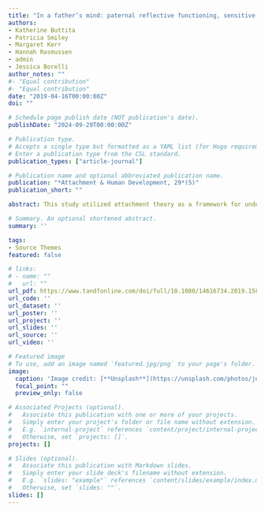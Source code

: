 ```yaml
---
title: "In a father’s mind: paternal reflective functioning, sensitive parenting, and protection against socioeconomic risk"
authors:
- Katherine Buttita
- Patricia Smiley
- Margaret Kerr
- Hannah Rasmussen
- admin
- Jessica Borelli
author_notes: ""
#- "Equal contribution"
#- "Equal contribution"
date: "2019-04-16T00:00:00Z"
doi: ""

# Schedule page publish date (NOT publication's date).
publishDate: "2024-09-29T00:00:00Z"

# Publication type.
# Accepts a single type but formatted as a YAML list (for Hugo requirements).
# Enter a publication type from the CSL standard.
publication_types: ["article-journal"]

# Publication name and optional abbreviated publication name.
publication: "*Attachment & Human Development, 29*(5)"
publication_short: ""

abstract: This study utilized attachment theory as a framework for understanding how fathers’ reflective functioning (RF) and social emotional (SE) and autonomy (AU) supportive behaviors relate to children’s emotion regulation (ER) beyond effects of mothers’ RF. Moreover, the study explored how fathers’ RF may be a protective factor against risks associated with low income. Fathers (n = 77) and their toddlers participated. Fathers’ RF was coded from narrative accounts of parenting and mothers’ RF was assessed by questionnaire. Fathers’ SE and AU supportive behaviors were coded from observations of father-child interactions; toddlers’ ER was assessed as distress on a challenging task. Results show that, after accounting for mothers’ RF, fathers’ RF was directly associated with SE supportive behaviors; RF moderated the association between income and AU supportive behaviors. Fathers’ SE and AU supportive behaviors were associated with children’s distress. Fathers’ RF plays a central role in parenting and in children’s ER.

# Summary. An optional shortened abstract.
summary: ''

tags:
- Source Themes
featured: false

# links:
# - name: ""
#   url: ""
url_pdf: https://www.tandfonline.com/doi/full/10.1080/14616734.2019.1582596 
url_code: ''
url_dataset: ''
url_poster: ''
url_project: ''
url_slides: ''
url_source: ''
url_video: ''

# Featured image
# To use, add an image named `featured.jpg/png` to your page's folder. 
image:
  caption: 'Image credit: [**Unsplash**](https://unsplash.com/photos/jdD8gXaTZsc)'
  focal_point: ""
  preview_only: false

# Associated Projects (optional).
#   Associate this publication with one or more of your projects.
#   Simply enter your project's folder or file name without extension.
#   E.g. `internal-project` references `content/project/internal-project/index.md`.
#   Otherwise, set `projects: []`.
projects: []

# Slides (optional).
#   Associate this publication with Markdown slides.
#   Simply enter your slide deck's filename without extension.
#   E.g. `slides: "example"` references `content/slides/example/index.md`.
#   Otherwise, set `slides: ""`.
slides: []
---
```


<!-- {{% callout note %}}
Click the *Cite* button above to demo the feature to enable visitors to import publication metadata into their reference management software.
{{% /callout %}}

{{% callout note %}}
Create your slides in Markdown - click the *Slides* button to check out the example.
{{% /callout %}} -->
